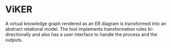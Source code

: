 # ViKER
A virtual knowledge graph rendered as an ER diagram is transformed into an abstract relational model. The tool implements transformation rules bi-directionally and also has a user interface to handle the process and the outputs.
